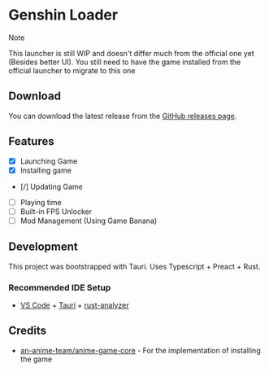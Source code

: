 # Genshin Loader

> [!NOTE]  
> This launcher is still WIP and doesn't differ much from the official one yet (Besides better UI). You still need to have the game installed from the official launcher to migrate to this one

## Download

You can download the latest release from the [GitHub releases page](https://github.com/mufaroxyz/genshin-loader/releases/latest).

## Features
- [x] Launching Game
- [x] Installing game
- [/] Updating Game
- [ ] Playing time
- [ ] Built-in FPS Unlocker
- [ ] Mod Management (Using Game Banana)

## Development

This project was bootstrapped with Tauri. Uses Typescript + Preact + Rust. 

### Recommended IDE Setup

- [VS Code](https://code.visualstudio.com/) + [Tauri](https://marketplace.visualstudio.com/items?itemName=tauri-apps.tauri-vscode) + [rust-analyzer](https://marketplace.visualstudio.com/items?itemName=rust-lang.rust-analyzer)

## Credits

- [an-anime-team/anime-game-core](https://github.com/an-anime-team/anime-game-core) - For the implementation of installing the game
